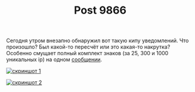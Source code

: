 ﻿---
title: "Post 9866"
se.owner.user_id: 178988
se.owner.display_name: "Qwertiy"
se.owner.link: "https://ru.meta.stackoverflow.com/users/178988/qwertiy"
se.link: "https://ru.meta.stackoverflow.com/q/9866"
se.post_id: 9866
se.post_type: question
se.score: 5
---
<p>Сегодня утром внезапно обнаружил вот такую кипу уведомлений. Что произошло? Был какой-то пересчёт или это какая-то накрутка? Особенно смущает полный комплект знаков (за 25, 300 и 1000 уникальных ip) на одном <a href="//stackoverflow.com/a/6348239/4928642">сообщении</a>.</p>

<p><a href="https://i.stack.imgur.com/I1q5n.png" rel="nofollow noreferrer"><img src="https://i.stack.imgur.com/I1q5n.png" alt="скриншот 1"></a></p>

<p><a href="https://i.stack.imgur.com/oVBJy.png" rel="nofollow noreferrer"><img src="https://i.stack.imgur.com/oVBJy.png" alt="скриншот 2"></a></p>
